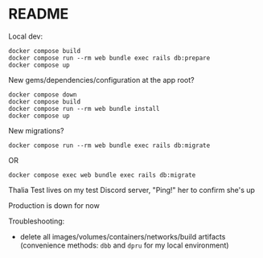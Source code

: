 # README

Local dev:

```
docker compose build
docker compose run --rm web bundle exec rails db:prepare
docker compose up
```

New gems/dependencies/configuration at the app root?

```
docker compose down
docker compose build
docker compose run --rm web bundle install
docker compose up
```

New migrations?

```
docker compose run --rm web bundle exec rails db:migrate
```

OR

```
docker compose exec web bundle exec rails db:migrate
```

Thalia Test lives on my test Discord server, "Ping!" her to confirm she's up

Production is down for now

Troubleshooting:

- delete all images/volumes/containers/networks/build artifacts (convenience methods: `dbb` and `dpru` for my local environment)
